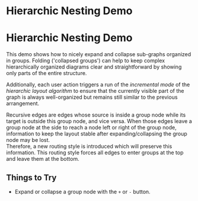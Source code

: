 <!--
 //////////////////////////////////////////////////////////////////////////////
 // @license
 // This file is part of yFiles for HTML 2.6.0.4.
 // Use is subject to license terms.
 //
 // Copyright (c) 2000-2024 by yWorks GmbH, Vor dem Kreuzberg 28,
 // 72070 Tuebingen, Germany. All rights reserved.
 //
 //////////////////////////////////////////////////////////////////////////////
-->
# Hierarchic Nesting Demo

# Hierarchic Nesting Demo

This demo shows how to nicely expand and collapse sub-graphs organized in groups. Folding ('collapsed groups') can help to keep complex hierarchically organized diagrams clear and straightforward by showing only parts of the entire structure.

Additionally, each user action triggers a run of the _incremental mode_ of the _hierarchic layout algorithm_ to ensure that the currently visible part of the graph is always well-organized but remains still similar to the previous arrangement.

Recursive edges are edges whose source is inside a group node while its target is outside this group node, and vice versa. When those edges leave a group node at the side to reach a node left or right of the group node, information to keep the layout stable after expanding/collapsing the group node may be lost.  
Therefore, a new routing style is introduced which will preserve this information. This routing style forces all edges to enter groups at the top and leave them at the bottom.

## Things to Try

- Expand or collapse a group node with the `+` or `-` button.
